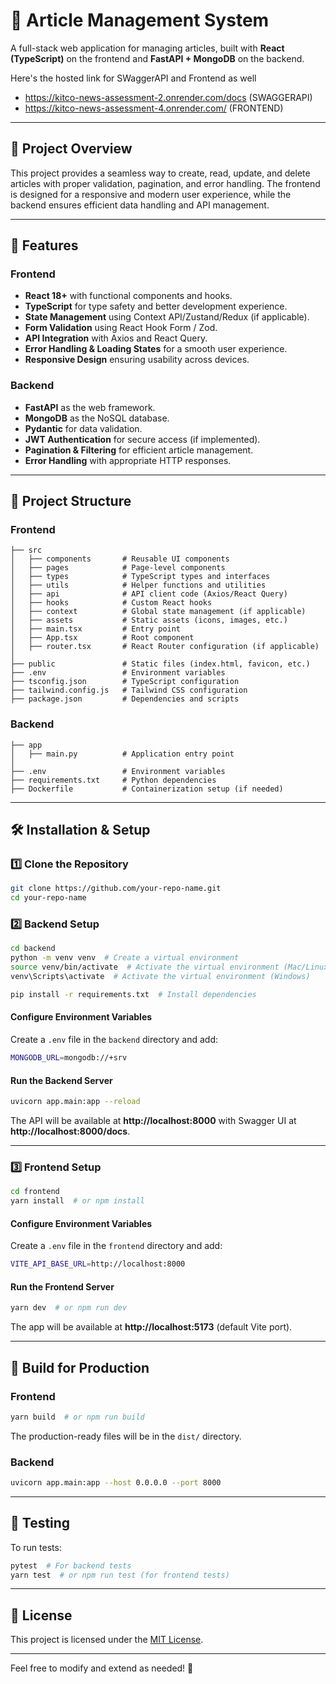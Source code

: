 # 📰 Article Management System

A full-stack web application for managing articles, built with **React (TypeScript)** on the frontend and **FastAPI + MongoDB** on the backend.

Here's the hosted link for SWaggerAPI and Frontend as well
 - https://kitco-news-assessment-2.onrender.com/docs  (SWAGGERAPI)  <br>
 - https://kitco-news-assessment-4.onrender.com/      (FRONTEND)

---

## 📌 Project Overview
This project provides a seamless way to create, read, update, and delete articles with proper validation, pagination, and error handling. The frontend is designed for a responsive and modern user experience, while the backend ensures efficient data handling and API management.

---

## 🚀 Features

### Frontend
- **React 18+** with functional components and hooks.
- **TypeScript** for type safety and better development experience.
- **State Management** using Context API/Zustand/Redux (if applicable).
- **Form Validation** using React Hook Form / Zod.
- **API Integration** with Axios and React Query.
- **Error Handling & Loading States** for a smooth user experience.
- **Responsive Design** ensuring usability across devices.

### Backend
- **FastAPI** as the web framework.
- **MongoDB** as the NoSQL database.
- **Pydantic** for data validation.
- **JWT Authentication** for secure access (if implemented).
- **Pagination & Filtering** for efficient article management.
- **Error Handling** with appropriate HTTP responses.

---

## 📁 Project Structure

### Frontend
```
├── src
│   ├── components       # Reusable UI components
│   ├── pages            # Page-level components
│   ├── types            # TypeScript types and interfaces
│   ├── utils            # Helper functions and utilities
│   ├── api              # API client code (Axios/React Query)
│   ├── hooks            # Custom React hooks
│   ├── context          # Global state management (if applicable)
│   ├── assets           # Static assets (icons, images, etc.)
│   ├── main.tsx         # Entry point
│   ├── App.tsx          # Root component
│   ├── router.tsx       # React Router configuration (if applicable)
│
├── public               # Static files (index.html, favicon, etc.)
├── .env                 # Environment variables
├── tsconfig.json        # TypeScript configuration
├── tailwind.config.js   # Tailwind CSS configuration
├── package.json         # Dependencies and scripts
```

### Backend
```
├── app
│   ├── main.py          # Application entry point
│
├── .env                 # Environment variables
├── requirements.txt     # Python dependencies
├── Dockerfile           # Containerization setup (if needed)
```

---

## 🛠️ Installation & Setup

### 1️⃣ Clone the Repository
```sh
git clone https://github.com/your-repo-name.git
cd your-repo-name
```

### 2️⃣ Backend Setup
```sh
cd backend
python -m venv venv  # Create a virtual environment
source venv/bin/activate  # Activate the virtual environment (Mac/Linux)
venv\Scripts\activate  # Activate the virtual environment (Windows)

pip install -r requirements.txt  # Install dependencies
```

#### Configure Environment Variables
Create a `.env` file in the `backend` directory and add:
```sh
MONGODB_URL=mongodb://+srv
```

#### Run the Backend Server
```sh
uvicorn app.main:app --reload
```
The API will be available at **http://localhost:8000** with Swagger UI at **http://localhost:8000/docs**.

---

### 3️⃣ Frontend Setup
```sh
cd frontend
yarn install  # or npm install
```

#### Configure Environment Variables
Create a `.env` file in the `frontend` directory and add:
```sh
VITE_API_BASE_URL=http://localhost:8000
```

#### Run the Frontend Server
```sh
yarn dev  # or npm run dev
```
The app will be available at **http://localhost:5173** (default Vite port).

---

## 🔧 Build for Production

### Frontend
```sh
yarn build  # or npm run build
```
The production-ready files will be in the `dist/` directory.

### Backend
```sh
uvicorn app.main:app --host 0.0.0.0 --port 8000
```

---

## 🧪 Testing
To run tests:
```sh
pytest  # For backend tests
yarn test  # or npm run test (for frontend tests)
```

---

## 📜 License
This project is licensed under the [MIT License](LICENSE).

---

Feel free to modify and extend as needed! 🚀

